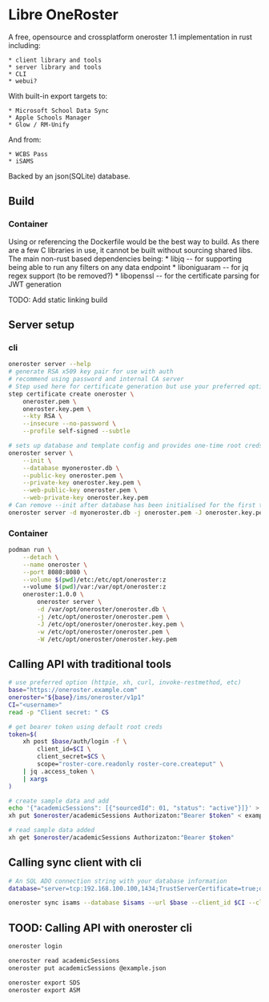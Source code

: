 # Libre OneRoster

A free, opensource and crossplatform oneroster 1.1 implementation in rust including:

    * client library and tools
    * server library and tools
    * CLI
    * webui?

With built-in export targets to:
    
    * Microsoft School Data Sync
    * Apple Schools Manager
    * Glow / RM-Unify

And from:
    
    * WCBS Pass
    * iSAMS

Backed by an json(SQLite) database.

## Build

### Container
Using or referencing the Dockerfile would be the best way to build. As there are a few C libraries in use, it cannot be built without sourcing shared libs.  
The main non-rust based dependencies being:
    * libjq -- for supporting being able to run any filters on any data endpoint
    * liboniguaram -- for jq regex support (to be removed?)
    * libopenssl -- for the certificate parsing for JWT generation

TODO: Add static linking build

## Server setup

### cli
```bash
oneroster server --help
# generate RSA x509 key pair for use with auth
# recommend using password and internal CA server
# Step used here for certificate generation but use your preferred option (openssl, certreq, etc)
step certificate create oneroster \
    oneroster.pem \
    oneroster.key.pem \
    --kty RSA \
    --insecure --no-password \
    --profile self-signed --subtle

# sets up database and template config and provides one-time root creds
oneroster server \
    --init \
    --database myoneroster.db \
    --public-key oneroster.pem \
    --private-key oneroster.key.pem \
    --web-public-key oneroster.pem \
    --web-private-key oneroster.key.pem
# Can remove --init after database has been initialised for the first time
oneroster server -d myoneroster.db -j oneroster.pem -J oneroster.key.pem -w oneroster.pem -W oneroster.key.pem
```
### Container
```bash
podman run \
    --detach \
    --name oneroster \
    --port 8080:8080 \
    --volume $(pwd)/etc:/etc/opt/oneroster:z
    --volume $(pwd)/var:/var/opt/oneroster:z
    oneroster:1.0.0 \
        oneroster server \
        -d /var/opt/oneroster/oneroster.db \
        -j /etc/opt/oneroster/oneroster.pem \
        -J /etc/opt/oneroster/oneroster.key.pem \
        -w /etc/opt/oneroster/oneroster.pem \
        -W /etc/opt/oneroster/oneroster.key.pem
```
## Calling API with traditional tools

```bash
# use preferred option (httpie, xh, curl, invoke-restmethod, etc)
base="https://oneroster.example.com"
oneroster="${base}/ims/oneroster/v1p1"
CI="<username>"
read -p "Client secret: " CS

# get bearer token using default root creds
token=$(
    xh post $base/auth/login -f \
        client_id=$CI \
        client_secret=$CS \
        scope="roster-core.readonly roster-core.createput" \
    | jq .access_token \
    | xargs
)

# create sample data and add
echo '{"academicSessions": [{"sourcedId": 01, "status": "active"}]}' > example.json
xh put $oneroster/academicSessions Authorizaton:"Bearer $token" < example.json

# read sample data added
xh get $oneroster/academicSessions Authorizaton:"Bearer $token"
```

## Calling sync client with cli
```bash
# An SQL ADO connection string with your database information
database="server=tcp:192.168.100.100,1434;TrustServerCertificate=true;database=myDbInstance;username=onerosterService;password=aPassword;encrypt=true"

oneroster sync isams --database $isams --url $base --client_id $CI --client_secret $CS --scope roster-core.createput --year 2020
```

## TOOD: Calling API with oneroster cli
```bash
oneroster login

oneroster read academicSessions
oneroster put academicSessions @example.json

oneroster export SDS
oneroster export ASM
```
